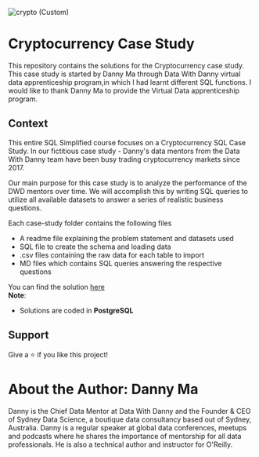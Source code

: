 
![crypto (Custom)](https://user-images.githubusercontent.com/120770473/235211571-e15b98e9-8454-4fe7-9b74-82cdf6ff8f21.jpg)
# Cryptocurrency Case Study


This repository contains the solutions for the Cryptocurrency case study. This case study is started by Danny Ma through Data With Danny virtual data apprenticeship program,in which I had learnt different SQL functions. I would like to thank Danny Ma to provide the Virtual Data apprenticeship program.
## Context

This entire SQL Simplified course focuses on a Cryptocurrency SQL Case Study.
In our fictitious case study - Danny's data mentors from the Data With Danny team have been busy trading cryptocurrency markets since 2017.

Our main purpose for this case study is to analyze the performance of the DWD mentors over time. 
We will accomplish this by writing SQL queries to utilize all available datasets to answer a series of realistic business questions.

Each case-study folder contains the following files
- A readme file explaining the problem statement and datasets used
- SQL file to create the schema and loading data
- .csv files containing the raw data for each table to import
- MD files which contains SQL queries answering the respective questions

You can find the solution [here](https://github.com/divyanshu-mayank/Cryptocurrency-trade-analysis/blob/main/Cryptocurrency%20Solutions.md)   
**Note**: 
- Solutions are coded in **PostgreSQL**

## Support
Give a ⭐️ if you like this project!
# About the Author: Danny Ma

Danny is the Chief Data Mentor at Data With Danny and the Founder & CEO of Sydney Data Science, a boutique data consultancy based out of Sydney, Australia.
Danny is a regular speaker at global data conferences, meetups and podcasts where he shares the importance of mentorship for all data professionals. He is also a technical author and instructor for O'Reilly.
